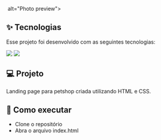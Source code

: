 <p align="center">

<img href="./img/WeCare.png"> alt="Photo preview">
</p>

## ✨ Tecnologias

Esse projeto foi desenvolvido com as seguintes tecnologias:

<div>
<img src="https://img.shields.io/badge/html5-%23E34F26.svg?style=for-the-badge&logo=html5&logoColor=white"/>
<img src="https://img.shields.io/badge/css3-%231572B6.svg?style=for-the-badge&logo=css3&logoColor=white"/>
</div>

## 💻 Projeto

Landing page para petshop criada utilizando HTML e CSS.

## 🚀 Como executar

- Clone o repositório
- Abra o arquivo index.html
